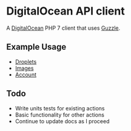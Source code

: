 # DigitalOcean API client

A [DigitalOcean](https://m.do.co/c/97ced4f9088d) PHP 7 client that uses [Guzzle](https://github.com/guzzle/guzzle).

## Example Usage

* [Droplets](docs/droplets.md)
* [Images](docs/images.md)
* [Account](docs/account.md)

## Todo

* Write units tests for existing actions
* Basic functionality for other actions
* Continue to update docs as I proceed
